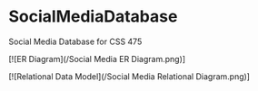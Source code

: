 # SocialMediaDatabase
Social Media Database for CSS 475

[![ER Diagram](/Social Media ER Diagram.png)]

[![Relational Data Model](/Social Media Relational Diagram.png)]